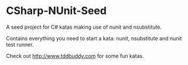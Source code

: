 # CSharp-NUnit-Seed
A seed project for C# katas making use of nunit and nsubstitute.

Contains everything you need to start a kata: nunit, nsubstitute and nunit test runner.

Check out http://www.tddbuddy.com for some fun katas.
